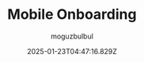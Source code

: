 ---
title: "Mobile Onboarding"
author: "moguzbulbul"
date: "2025-01-23T04:47:16.829Z"
draft: false
type: "post"
layout: "single"
categories: [""]
tags: [""]
source: "X"
source_link: "https://x.com/moguzbulbul/status/1857760147377954816"
media: "/uploads/x.com_jxVXPNbSAIRNYeXH.mp4"
media_type: "video"
description: "Incredible UI motion work for an onboarding by @moguzbulbul"
social:
  commentary: "Incredible UI motion work for an onboarding by @moguzbulbul"
  scheduledFor: null
  status: "draft"
---